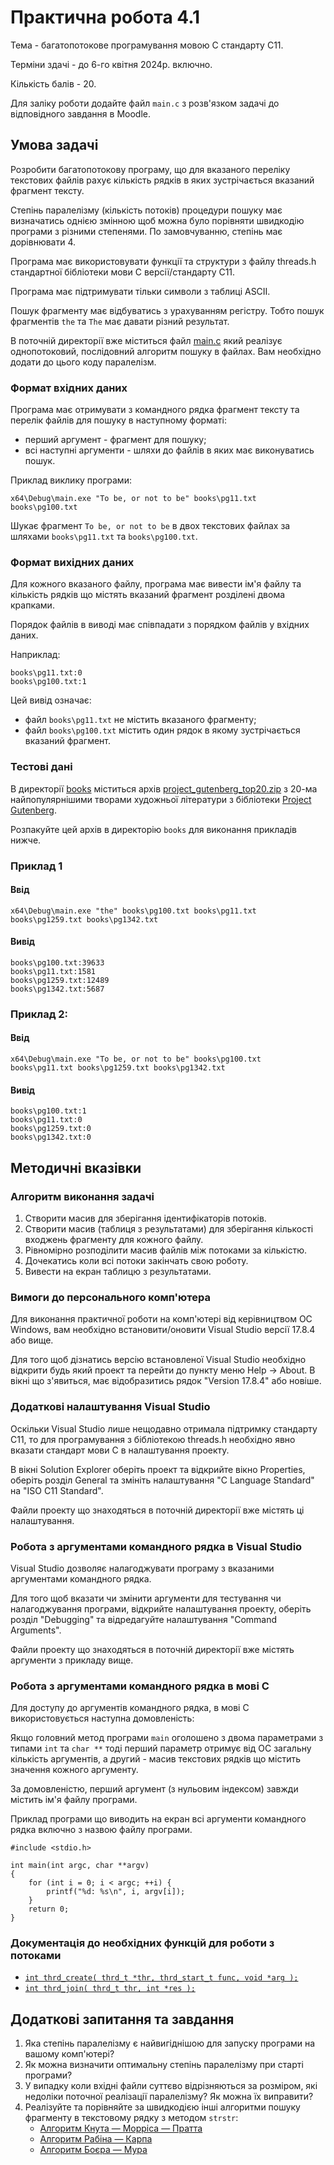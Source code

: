 # Практична робота 4.1

Тема - багатопотокове програмування мовою C стандарту C11. 

Терміни здачі - до 6-го квітня 2024р. включно.

Кількість балів - 20.

Для заліку роботи додайте файл `main.c` з розв'язком задачі до відповідного
завдання в Moodle.

## Умова задачі

Розробити багатопотокову програму, що для вказаного переліку текстових файлів
рахує кількість рядків в яких зустрічається вказаний фрагмент тексту.

Степінь паралелізму (кількість потоків) процедури пошуку має визначатись однією
змінною щоб можна було порівняти швидкодію програми з різними степенями.
По замовчуванню, степінь має дорівнювати 4.

Програма має використовувати функції та структури з файлу threads.h стандартної
бібліотеки мови C версії/стандарту C11.

Програма має підтримувати тільки символи з таблиці ASCII.

Пошук фрагменту має відбуватись з урахуванням регістру. Тобто пошук фрагментів
`the` та `The` має давати різний результат.

В поточній директорії вже міститься файл [main.c](./main.c) який реалізує
однопотоковий, послідовний алгоритм пошуку в файлах. Вам необхідно додати до
цього коду паралелізм.

### Формат вхідних даних

Програма має отримувати з командного рядка фрагмент тексту та перелік файлів
для пошуку в наступному форматі:

 * перший аргумент - фрагмент для пошуку;
 * всі наступні аргументи - шляхи до файлів в яких має виконуватись пошук.

Приклад виклику програми:

```
x64\Debug\main.exe "To be, or not to be" books\pg11.txt books\pg100.txt
```

Шукає фрагмент `To be, or not to be` в двох текстових файлах за шляхами
`books\pg11.txt` та `books\pg100.txt`.

### Формат вихідних даних

Для кожного вказаного файлу, програма має вивести ім'я файлу та кількість рядків
що містять вказаний фрагмент розділені двома крапками.

Порядок файлів в виводі має співпадати з порядком файлів у вхідних даних. 

Наприклад:

```
books\pg11.txt:0
books\pg100.txt:1
```

Цей вивід означає:

 * файл `books\pg11.txt` не містить вказаного фрагменту;
 * файл `books\pg100.txt` містить один рядок в якому зустрічається вказаний
 фрагмент.

### Тестові дані

В директорії [books](./books) міститься архів
[project_gutenberg_top20.zip](./books/project_gutenberg_top20.zip) з 20-ма
найпопулярнішими творами художньої літератури з бібліотеки 
[Project Gutenberg](https://www.gutenberg.org/).

Розпакуйте цей архів в директорію `books` для виконання прикладів нижче.

### Приклад 1

#### Ввід

```
x64\Debug\main.exe "the" books\pg100.txt books\pg11.txt books\pg1259.txt books\pg1342.txt
```

#### Вивід

```
books\pg100.txt:39633
books\pg11.txt:1581
books\pg1259.txt:12489
books\pg1342.txt:5687
```

### Приклад 2:

#### Ввід

```
x64\Debug\main.exe "To be, or not to be" books\pg100.txt books\pg11.txt books\pg1259.txt books\pg1342.txt
```

#### Вивід

```
books\pg100.txt:1
books\pg11.txt:0
books\pg1259.txt:0
books\pg1342.txt:0
```

## Методичні вказівки

### Алгоритм виконання задачі

1. Створити масив для зберігання ідентифікаторів потоків.
2. Створити масив (таблиця з результатами) для зберігання кількості входжень
   фрагменту для кожного файлу.
3. Рівномірно розподілити масив файлів між потоками за кількістю.
4. Дочекатись коли всі потоки закінчать свою роботу.
5. Вивести на екран таблицю з результатами.

### Вимоги до персонального комп'ютера

Для виконання практичної роботи на комп'ютері від керівництвом ОС Windows, вам
необхідно встановити/оновити Visual Studio версії 17.8.4 або вище.

Для того щоб дізнатись версію встановленої Visual Studio необхідно відкрити
будь який проект та перейти до пункту меню Help -> About. В вікні що з'явиться,
має відобразитись рядок "Version 17.8.4" або новіше.

### Додаткові налаштування Visual Studio

Оскільки Visual Studio лише нещодавно отримала підтримку стандарту C11, то для
програмування з бібліотекою threads.h необхідно явно вказати стандарт мови C в
налаштування проекту.

В вікні Solution Explorer оберіть проект та відкрийте вікно Properties, оберіть
розділ General та змініть налаштування "C Language Standard" на
"ISO C11 Standard".

Файли проекту що знаходяться в поточній директорії вже містять ці налаштування.

### Робота з аргументами командного рядка в Visual Studio

Visual Studio дозволяє налагоджувати програму з вказаними аргументами командного
рядка.

Для того щоб вказати чи змінити аргументи для тестування чи налагоджування
програми, відкрийте налаштування проекту, оберіть розділ "Debugging" та
відредагуйте налаштування "Command Arguments".

Файли проекту що знаходяться в поточній директорії вже містять аргументи з
прикладу вище.

### Робота з аргументами командного рядка в мові C

Для доступу до аргументів командного рядка, в мові C використовується наступна
домовленість:

Якщо головний метод програми `main` оголошено з двома параметрами
з типами `int` та `char **` тоді перший параметр отримує від ОС загальну
кількість аргументів, а другий - масив текстових рядків що містить значення
кожного аргументу.

За домовленістю, перший аргумент (з нульовим індексом) завжди містить ім'я файлу
програми.

Приклад програми що виводить на екран всі аргументи командного рядка включно з
назвою файлу програми.

```
#include <stdio.h>

int main(int argc, char **argv)
{
    for (int i = 0; i < argc; ++i) {
        printf("%d: %s\n", i, argv[i]);
    }
    return 0;
}
```

### Документація до необхідних функцій для роботи з потоками

 * [`int thrd_create( thrd_t *thr, thrd_start_t func, void *arg );`](https://devdocs.io/c/thread/thrd_create)
 * [`int thrd_join( thrd_t thr, int *res );`](https://devdocs.io/c/thread/thrd_join)
 
## Додаткові запитання та завдання

1. Яка степінь паралелізму є найвигіднішою для запуску програми на вашому комп'ютері?
2. Як можна визначити оптимальну степінь паралелізму при старті програми?
3. У випадку коли вхідні файли суттєво відрізняються за розміром, які недоліки
поточної реалізації паралелізму? Як можна їх виправити?
4. Реалізуйте та порівняйте за швидкодією інші алгоритми пошуку фрагменту в
текстовому рядку з методом `strstr`:
    * [Алгоритм Кнута — Морріса — Пратта](https://uk.wikipedia.org/wiki/%D0%90%D0%BB%D0%B3%D0%BE%D1%80%D0%B8%D1%82%D0%BC_%D0%9A%D0%BD%D1%83%D1%82%D0%B0_%E2%80%94_%D0%9C%D0%BE%D1%80%D1%80%D1%96%D1%81%D0%B0_%E2%80%94_%D0%9F%D1%80%D0%B0%D1%82%D1%82%D0%B0)
    * [Алгоритм Рабіна — Карпа](https://uk.wikipedia.org/wiki/%D0%90%D0%BB%D0%B3%D0%BE%D1%80%D0%B8%D1%82%D0%BC_%D0%A0%D0%B0%D0%B1%D1%96%D0%BD%D0%B0_%E2%80%94_%D0%9A%D0%B0%D1%80%D0%BF%D0%B0)
    * [Алгоритм Боєра — Мура](https://uk.wikipedia.org/wiki/%D0%90%D0%BB%D0%B3%D0%BE%D1%80%D0%B8%D1%82%D0%BC_%D0%91%D0%BE%D1%94%D1%80%D0%B0_%E2%80%94_%D0%9C%D1%83%D1%80%D0%B0)

